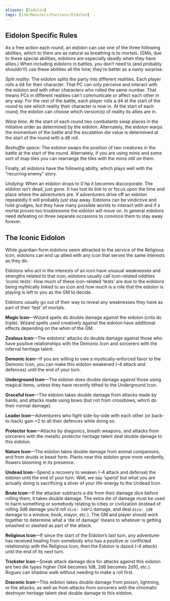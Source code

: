 ```yaml
---
aliases: [Eidolon]
tags: [13A/Monsters/Factions/Eidolon]
---
```


## Eidolon Specific Rules

As a free action each round, an eidolon can use one of the three following abilities, which to them are as natural as breathing is to mortals. (GMs, due to these special abilities, eidolons are especially deadly when they have allies.) When including eidolons in battles, you don’t need to (and probably shouldn’t!) use these abilities all the time; they’re better as a nasty surprise.

*Split reality:* The eidolon splits the party into different realities. Each player rolls a d4 for their character. That PC can only perceive and interact with the eidolon and with other characters who rolled the same number. That means PCs in different realities can’t communicate or affect each other in any way. For the rest of the battle, each player rolls a d4 at the start of the round to see which reality their character is now in. At the start of each round, the eidolon can choose which version(s) of reality its allies are in.

*Warp time:* At the start of each round two combatants swap places in the initiative order as determined by the eidolon. Alternately, the eidolon warps the momentum of the battle and the escalation die value is determined at the start of the round with a d6 roll.

*Reshuffle space:* The eidolon swaps the position of two creatures in the battle at the start of the round. Alternately, if you are using minis and some sort of map tiles you can rearrange the tiles with the minis still on them.

Finally, all eidolons have the following ability, which plays well with the “recurring enemy” story.

*Undying:* When an eidolon drops to 0 hp it becomes discorporate. The eidolon isn’t dead, just gone. It has lost its link to or focus upon the time and place where the adventurers are. If adventurers drive off an eidolon repeatedly it will probably just stay away. Eidolons can be vindictive and hold grudges, but they have many possible worlds to interact with and if a mortal proves too troublesome the eidolon will move on. In general eidolons need defeating on three separate occasions to convince them to stay away forever.

## The Iconic Eidolon

While guardian-form eidolons seem attracted to the service of the Religious Icon, eidolons can end up allied with any icon that serves the same interests as they do.

Eidolons who act in the interests of an icon have unusual weaknesses and strengths related to that icon, eidolons usually call icon-related oddities ‘iconic tests’. How much of these icon-related ‘tests’ are due to the eidolons being mythically linked to an icon and how much is a role that the eidolon is playing is left to you as the GM to decide.

Eidolons usually go out of their way to reveal any weaknesses they have as part of their ‘test’ of mortals. 

**Magic Icon**—Wizard spells do double damage against the eidolon (crits do triple). Wizard spells used creatively against the eidolon have additional effects depending on the whim of the GM. 

**Zealous Icon**—The eidolons’ attacks do double damage against those who have positive relationships with the Demonic Icon and sorcerers with the infernal heritage talent.

**Demonic Icon**—If you are willing to owe a mystically-enforced favor to the Demonic Icon, you can make this eidolon weakened (–4 attack and defences) until the end of your turn.

**Underground Icon**—The eidolon does double damage against those using magical items, unless they have recently tithed to the Underground Icon.

**Graceful Icon**—The eidolon takes double damage from attacks made by bards, and attacks made using bows (but not from crossbows, which do their normal damage).

**Leader Icon**—Adventurers who fight side-by-side with each other (or back-to-back) gain +2 to all their defences while doing so.

**Protector Icon**—Attacks by dragonics, breath weapons, and attacks from sorcerers with the metallic protector heritage talent deal double damage to this eidolon.

**Nature Icon**—The eidolon takes double damage from animal companions, and from druids in beast form. Plants near this eidolon grow more verdantly, flowers blooming in its presence.

**Undead Icon**—Spend a recovery to weaken (–4 attack and defense) the eidolon until the end of your turn. Well, we say ‘spend’ but what you are actually doing is sacrificing a sliver of your life-energy to the Undead Icon.

**Brute Icon**—If the attacker subtracts a die from their damage dice before rolling them, it takes double damage. The extra die of damage must be used to harm something or somebody relating to cities or civilization (instead of rolling 3d8 damage you’d roll `dice: 2d8*2` damage, and deal `dice: 1d8` damage to a window, book, mayor, etc.). The GM and player should work together to determine what a ‘die of damage’ means to whatever is getting smashed or slashed as part of the attack.

**Religious Icon**—If since the start of the Eidolon’s last turn, any adventurer has received healing from somebody who has a positive or conflicted relationship with the Religious Icon, then the Eidolon is dazed (–4 attack) until the end of its next turn.

**Trickster Icon**—Sneak attack damage dice for attacks against this eidolon are two die types higher (1d4 becomes 1d8, 2d6 becomes 2d10, etc.). Rogues can shadow walk without needing to make a roll first.

**Draconic Icon**—This eidolon takes double damage from poison, lightning, or fire attacks, as well as from attacks from sorcerers with the chromatic destroyer heritage talent deal double damage to this eidolon.
